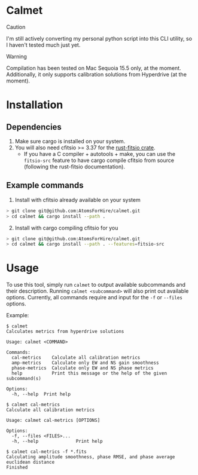 # Calmet

> [!CAUTION]
I'm still actively converting my personal python script into this CLI utility, so
I haven't tested much just yet.

> [!WARNING]
Compilation has been tested on Mac Sequoia 15.5 only, at the moment.
Additionally, it only supports calibration solutions from Hyperdrive (at the
moment). 

# Installation

## Dependencies
1. Make sure cargo is installed on your system.
2. You will also need cfitsio >= 3.37 for the [rust-fitsio
   crate](https://github.com/simonrw/rust-fitsio).
   * If you have a C compiler + autotools + make, you can use the `fitsio-src`
   feature to have cargo compile cfitsio from source (following the rust-fitsio
   documentation).

## Example commands
1. Install with cfitsio already available on your system
```sh
> git clone git@github.com:AtomsForHire/calmet.git
> cd calmet && cargo install --path .
```

2. Install with cargo compiling cfitsio for you
```sh
> git clone git@github.com:AtomsForHire/calmet.git
> cd calmet && cargo install --path . --features=fitsio-src
```

# Usage
To use this tool, simply run `calmet` to output available subcommands and their
description. Running `calmet <subcommand>` will also print out available
options. Currently, all commands require and input for the `-f` or `--files`
options.

Example:
```
$ calmet
Calculates metrics from hyperdrive solutions

Usage: calmet <COMMAND>

Commands:
  cal-metrics    Calculate all calibration metrics
  amp-metrics    Calculate only EW and NS gain smoothness
  phase-metrics  Calculate only EW and NS phase metrics
  help           Print this message or the help of the given subcommand(s)

Options:
  -h, --help  Print help
```

``` 
$ calmet cal-metrics
Calculate all calibration metrics

Usage: calmet cal-metrics [OPTIONS]

Options:
  -f, --files <FILES>...
  -h, --help              Print help
```

```
$ calmet cal-metrics -f *.fits
Calculating amplitude smoothness, phase RMSE, and phase average euclidean distance
Finished
```
